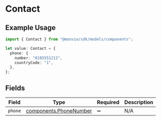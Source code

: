 # Contact

## Example Usage

```typescript
import { Contact } from "@moovio/sdk/models/components";

let value: Contact = {
  phone: {
    number: "8185551212",
    countryCode: "1",
  },
};
```

## Fields

| Field                                                            | Type                                                             | Required                                                         | Description                                                      |
| ---------------------------------------------------------------- | ---------------------------------------------------------------- | ---------------------------------------------------------------- | ---------------------------------------------------------------- |
| `phone`                                                          | [components.PhoneNumber](../../models/components/phonenumber.md) | :heavy_minus_sign:                                               | N/A                                                              |